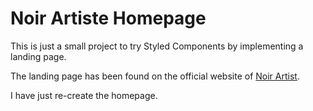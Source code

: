 # Noir Artiste Homepage

This is just a small project to try Styled Components by implementing a landing page.

The landing page has been found on the official website of [Noir Artist](https://noir-artist.com/).

I have just re-create the homepage.